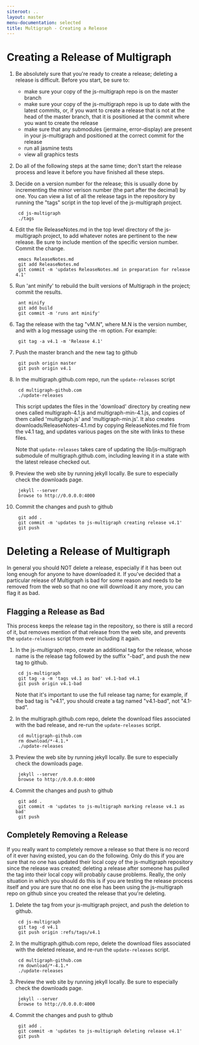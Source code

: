 ```yaml
---
siteroot: ..
layout: master
menu-documentation: selected
title: Multigraph - Creating a Release
---
```


Creating a Release of Multigraph
================================

1. Be absolutely sure that you're ready to create a release; deleting a release is difficult.  Before you start, be sure to:
   * make sure your copy of the js-multigraph repo is on the master branch
   * make sure your copy of the js-multigraph repo is up to date with the latest commits, or,
     if you want to create a release that is not at the head of the master branch, that
     it is positioned at the commit where you want to create the release 
   * make sure that any submodules (jermaine, error-display) are present in your 
     js-multigraph and positioned at the correct commit for the release
   * run all jasmine tests
   * view all graphics tests
   
1. Do all of the following steps at the same time; don't start the release process and
   leave it before you have finished all these steps.

1. Decide on a version number for the release; this is usually done by incrementing the
   minor verison number (the part after the decimal) by one.  You can view a list of all
   the release tags in the repository by running the "tags" script in the top level
   of the js-multigraph project.

        cd js-multigraph
        ./tags

1. Edit the file ReleaseNotes.md in the top level directory of the js-multigraph project,
   to add whatever notes are pertinent to the new release.  Be sure to include mention
   of the specific version number.  Commit the change.
   
        emacs ReleaseNotes.md
        git add ReleaseNotes.md
        git commit -m 'updates ReleaseNotes.md in preparation for release 4.1'
        
1. Run 'ant minify' to rebuild the built versions of Multigraph in the project; commit the results.

        ant minify
        git add build
        git commit -m 'runs ant minify'

1. Tag the release with the tag "vM.N", where M.N is the version number, and with a log message
   using the -m option.  For example:

        git tag -a v4.1 -m 'Release 4.1'
        
1. Push the master branch and the new tag to github
        
        git push origin master
        git push origin v4.1

1. In the multigraph.github.com repo, run the <code>update-releases</code> script

        cd multigraph-github.com
        ./update-releases

   This script updates the files in the 'download' directory by
   creating new ones called multigraph-4.1.js and
   multigraph-min-4.1.js, and copies of them called 'multigraph.js'
   and 'multigraph-min.js'.  It also creates
   downloads/ReleaseNotes-4.1.md by copying ReleaseNotes.md file from
   the v4.1 tag, and updates various pages on the site with links to
   these files.
   
   Note that <code>update-releases</code> takes care of updating
   the lib/js-multigraph submodule of multigraph.github.com, including
   leaving it in a state with the latest release checked out.
   
1. Preview the web site by running jekyll locally.  Be sure to especially
   check the downloads page.

        jekyll --server
        browse to http://0.0.0.0:4000

1. Commit the changes and push to github

        git add .
        git commit -m 'updates to js-multigraph creating release v4.1'
        git push


Deleting a Release of Multigraph
================================

In general you should NOT delete a release, especially if it has been
out long enough for anyone to have downloaded it.  If you've decided
that a particular release of Multigraph is bad for some reason and needs
to be removed from the web so that no one will download it any more,
you can flag it as bad.

Flagging a Release as Bad
-------------------------

This process keeps the release tag in the repository, so there is
still a record of it, but removes mention of that release from the web
site, and prevents the <code>update-releases</code> script from ever including it again.

1. In the js-multigraph repo, create an additional tag for the release, whose
   name is the release tag followed by the suffix "-bad", and push the new tag
   to github.

        cd js-multigraph
        git tag -a -m 'tags v4.1 as bad' v4.1-bad v4.1 
        git push origin v4.1-bad
        
   Note that it's important to use the full release tag name; for example, if the
   bad tag is "v4.1", you should create a tag named "v4.1-bad", not "4.1-bad".
   
1. In the multigraph.github.com repo, delete the download files associated with
   the bad release, and re-run the <code>update-releases</code> script.

        cd multigraph-github.com
        rm download/*-4.1.*
        ./update-releases

1. Preview the web site by running jekyll locally.  Be sure to especially
   check the downloads page.

        jekyll --server
        browse to http://0.0.0.0:4000

1. Commit the changes and push to github

        git add .
        git commit -m 'updates to js-multigraph marking release v4.1 as bad'
        git push

Completely Removing a Release
-----------------------------

If you really want to completely remove a release so that there is no
record of it ever having existed, you can do the following.  Only do
this if you are sure that no one has updated their local copy of the
js-multigraph repository since the release was created; deleting a
release after someone has pulled the tag into their local copy will
probably cause problems. Really, the only situation in which you
should do this is if you are testing the release process itself and
you are sure that no one else has been using the js-multigraph repo on
github since you created the release that you're deleting.

1. Delete the tag from your js-multigraph project, and push the deletion
   to github.

        cd js-multigraph
        git tag -d v4.1
        git push origin :refs/tags/v4.1
        
1. In the multigraph.github.com repo, delete the download files associated with
   the deleted release, and re-run the <code>update-releases</code> script.

        cd multigraph-github.com
        rm download/*-4.1.*
        ./update-releases

1. Preview the web site by running jekyll locally.  Be sure to especially
   check the downloads page.

        jekyll --server
        browse to http://0.0.0.0:4000

1. Commit the changes and push to github

        git add .
        git commit -m 'updates to js-multigraph deleting release v4.1'
        git push
